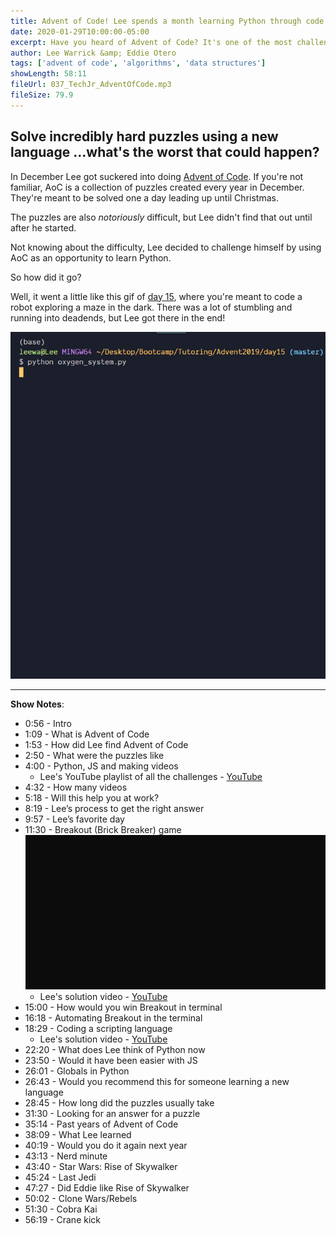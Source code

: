 ```yaml
---
title: Advent of Code! Lee spends a month learning Python through code puzzles
date: 2020-01-29T10:00:00-05:00
excerpt: Have you heard of Advent of Code? It's one of the most challenging collection of programming puzzles out there. So naturally, Lee got suckered into trying it. To up the ante, he decided to do it in Python, which he is not very good at.
author: Lee Warrick &amp; Eddie Otero
tags: ['advent of code', 'algorithms', 'data structures']
showLength: 58:11
fileUrl: 037_TechJr_AdventOfCode.mp3
fileSize: 79.9
---
```


## Solve incredibly hard puzzles using a new language ...what's the worst that could happen?

In December Lee got suckered into doing [Advent of Code](https://adventofcode.com). If you're not familiar, AoC is a collection of puzzles created every year in December. They're meant to be solved one a day leading up until Christmas.

The puzzles are also _notoriously_ difficult, but Lee didn't find that out until after he started.

Not knowing about the difficulty, Lee decided to challenge himself by using AoC as an opportunity to learn Python.

So how did it go?

Well, it went a little like this gif of [day 15](https://youtu.be/dEGizh5CbBc), where you're meant to code a robot exploring a maze in the dark. There was a lot of stumbling and running into deadends, but Lee got there in the end!

![Pathfinding example in terminal](./maze.gif)

---

**Show Notes**:

* 0:56 - Intro
* 1:09 - What is Advent of Code
* 1:53 - How did Lee find Advent of Code
* 2:50 - What were the puzzles like
* 4:00 - Python, JS and making videos
  * Lee's YouTube playlist of all the challenges - [YouTube](https://www.youtube.com/playlist?list=PLObe1ikqQMG7-w_uO8neP4pjut1CktT-W)
* 4:32 - How many videos
* 5:18 - Will this help you at work?
* 8:19 - Lee’s process to get the right answer
* 9:57 - Lee’s favorite day
* 11:30 - Breakout (Brick Breaker) game
![breakout in the terminal](./breakout.gif)
  * Lee's solution video - [YouTube](https://youtu.be/6bdxAFHTwfc)
* 15:00 - How would you win Breakout in terminal
* 16:18 - Automating Breakout in the terminal
* 18:29 - Coding a scripting language
  * Lee's solution video - [YouTube](https://youtu.be/0HAdBDDfhm0)
* 22:20 - What does Lee think of Python now
* 23:50 - Would it have been easier with JS
* 26:01 - Globals in Python
* 26:43 - Would you recommend this for someone learning a new language
* 28:45 - How long did the puzzles usually take
* 31:30 - Looking for an answer for a puzzle
* 35:14 - Past years of Advent of Code
* 38:09 - What Lee learned
* 40:19 - Would you do it again next year
* 43:13 - Nerd minute
* 43:40 - Star Wars: Rise of Skywalker
* 45:24 - Last Jedi
* 47:27 - Did Eddie like Rise of Skywalker
* 50:02 - Clone Wars/Rebels
* 51:30 - Cobra Kai
* 56:19 - Crane kick
